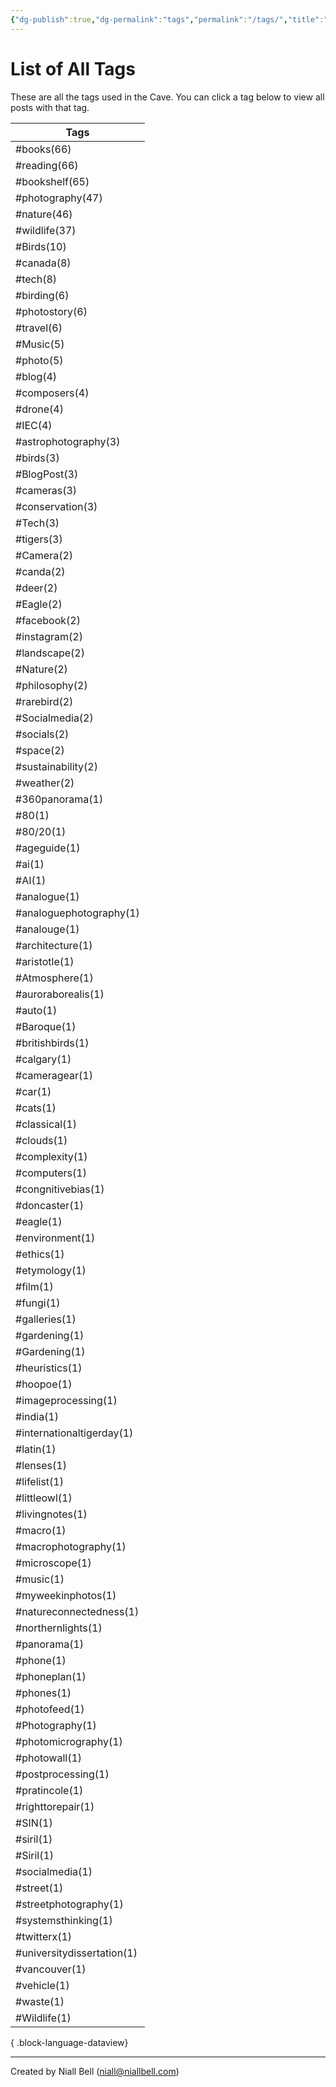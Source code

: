```yaml
---
{"dg-publish":true,"dg-permalink":"tags","permalink":"/tags/","title":"List of All Tags","hide":true,"noteIcon":null,"created":"2024-04-15T16:05:40.920-07:00","updated":"2024-05-05T03:08:34.273-07:00"}
---
```


# List of All Tags

These are all the tags used in the Cave. You can click a tag below to view all posts with that tag.

| Tags                       |
| -------------------------- |
| #books(66)                 |
| #reading(66)               |
| #bookshelf(65)             |
| #photography(47)           |
| #nature(46)                |
| #wildlife(37)              |
| #Birds(10)                 |
| #canada(8)                 |
| #tech(8)                   |
| #birding(6)                |
| #photostory(6)             |
| #travel(6)                 |
| #Music(5)                  |
| #photo(5)                  |
| #blog(4)                   |
| #composers(4)              |
| #drone(4)                  |
| #IEC(4)                    |
| #astrophotography(3)       |
| #birds(3)                  |
| #BlogPost(3)               |
| #cameras(3)                |
| #conservation(3)           |
| #Tech(3)                   |
| #tigers(3)                 |
| #Camera(2)                 |
| #canda(2)                  |
| #deer(2)                   |
| #Eagle(2)                  |
| #facebook(2)               |
| #instagram(2)              |
| #landscape(2)              |
| #Nature(2)                 |
| #philosophy(2)             |
| #rarebird(2)               |
| #Socialmedia(2)            |
| #socials(2)                |
| #space(2)                  |
| #sustainability(2)         |
| #weather(2)                |
| #360panorama(1)            |
| #80(1)                     |
| #80/20(1)                  |
| #ageguide(1)               |
| #ai(1)                     |
| #AI(1)                     |
| #analogue(1)               |
| #analoguephotography(1)    |
| #analouge(1)               |
| #architecture(1)           |
| #aristotle(1)              |
| #Atmosphere(1)             |
| #auroraborealis(1)         |
| #auto(1)                   |
| #Baroque(1)                |
| #britishbirds(1)           |
| #calgary(1)                |
| #cameragear(1)             |
| #car(1)                    |
| #cats(1)                   |
| #classical(1)              |
| #clouds(1)                 |
| #complexity(1)             |
| #computers(1)              |
| #congnitivebias(1)         |
| #doncaster(1)              |
| #eagle(1)                  |
| #environment(1)            |
| #ethics(1)                 |
| #etymology(1)              |
| #film(1)                   |
| #fungi(1)                  |
| #galleries(1)              |
| #gardening(1)              |
| #Gardening(1)              |
| #heuristics(1)             |
| #hoopoe(1)                 |
| #imageprocessing(1)        |
| #india(1)                  |
| #internationaltigerday(1)  |
| #latin(1)                  |
| #lenses(1)                 |
| #lifelist(1)               |
| #littleowl(1)              |
| #livingnotes(1)            |
| #macro(1)                  |
| #macrophotography(1)       |
| #microscope(1)             |
| #music(1)                  |
| #myweekinphotos(1)         |
| #natureconnectedness(1)    |
| #northernlights(1)         |
| #panorama(1)               |
| #phone(1)                  |
| #phoneplan(1)              |
| #phones(1)                 |
| #photofeed(1)              |
| #Photography(1)            |
| #photomicrography(1)       |
| #photowall(1)              |
| #postprocessing(1)         |
| #pratincole(1)             |
| #righttorepair(1)          |
| #SIN(1)                    |
| #siril(1)                  |
| #Siril(1)                  |
| #socialmedia(1)            |
| #street(1)                 |
| #streetphotography(1)      |
| #systemsthinking(1)        |
| #twitterx(1)               |
| #universitydissertation(1) |
| #vancouver(1)              |
| #vehicle(1)                |
| #waste(1)                  |
| #Wildlife(1)               |

{ .block-language-dataview}

---
Created by Niall Bell (niall@niallbell.com)
